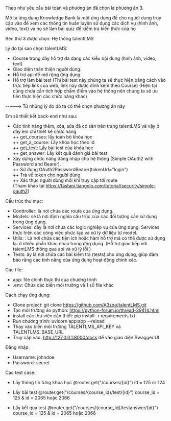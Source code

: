 Theo như yêu cầu bài toán và phương án đã chọn là phương án 3.

Mô tả ứng dụng Knowledge Bank là một ứng dụng để cho người dung truy cập vào để xem các thông tin huấn luyện sử dụng các dịch vụ (hình ảnh, video, text) và họ sẽ làm bài quiz để kiểm tra kiến thức của họ

Bên thứ 3 được chọn: Hệ thống talentLMS

Lý do tại sao chọn talentLMS:
- Course trong đây hỗ trợ đa dạng các kiểu nội dung (hình ảnh, video, text)
- Giao diện thân thiện người dùng.
- Hỗ trợ api để mở rộng ứng dụng.
- Hỗ trợ làm bài test (Thì bài test này chúng ta sẽ thực hiện bằng cách vào trực tiếp link của web, link này được đính kèm theo Course) (Hiện tại cũng chưa cần tích hợp chấm điểm vào hệ thống nên chúng ta sẽ ưu tiên thực hiện các chức năng khác)

-----> Từ những lý do đó ta có thể chọn phương án này

Em sẽ thiết kết back-end như sau:
- Các tính năng thêm, xóa, sửa đã có sẵn trên trang talentLMS và vậy ở đây em chỉ thiết kế chức năng <br>
++ get_courses: lấy toàn bộ khóa học<br>
++ get_a_course: Lấy khóa học theo id<br>
++ get_test: Lấy bài test của khóa học<br>
++ get_answer: Lấy kết quả đánh giá bài test<br>
- Xây dựng chức năng đăng nhập cho hệ thống (Simple OAuth2 with Password and Bearer).<br>
++ Sử dụng OAuth2PasswordBearer(tokenUrl="login")<br>
++ Trả về token cho người dùng<br>
++ Xác thực người dùng mỗi khi truy cập tới route<br>
(Tham khảo tại https://fastapi.tiangolo.com/tutorial/security/simple-oauth2)

Cấu trúc thư mục:
- Conttroller: là nơi chứa các route của ứng dụng.
- Models: sẽ là nơi định nghĩa cấu trúc của các đối tượng cần sử dụng trong ứng dụng.
- Services: đây là nơi chứa các logic nghiệp vụ của ứng dụng. Services thực hiện các công việc phức tạp và xử lý dữ liệu từ model.
- Utils: : Là nơi chứa các tiện ích hoặc hàm hỗ trợ mà có thể được sử dụng lại ở nhiều phần khác nhau trong ứng dụng. (Hỗ trợ giao tiếp với talentLMS thông qua api và xử lý lỗi )
- Tests: ây là nơi chứa các bài kiểm tra (tests) cho ứng dụng, giúp đảm bảo rằng các tính năng của ứng dụng hoạt động chính xác.


Các file:
- app: file chính thực thi của chương trình
- .env: Chứa các biến môi trường
và 1 số file khác

Cách chạy ứng dụng:
- Clone project: git clone https://github.com/A3zoo/talentLMS.git
- Tạo môi trường ảo python: https://python-forum.io/thread-39414.html
- install các thư viện cần thiết: pip install -r requirements.txt
- Run chương trình: uvicorn app:app --reload
- Thay vào biến môi trường TALENTLMS_API_KEY và TALENTLMS_BASE_URL
- Truy cập vào: http://127.0.0.1:8000/docs để vào giao diện Swagger UI


Đăng nhập: 
- Username: johndoe
- Password: secret

Các test case:
- Lấy thông tin từng khóa học
@router.get("/courses/{id}")
id = 125 or 124

- Lấy bài test
@router.get("/courses/{course_id}/test/{id}")
course_id = 125 & id = 2065 hoặc 2066

- Lấy kết quả test
@router.get("/courses/{course_id}/testanswer/{id}")
course_id = 125 & id = 2065 hoặc 2066



